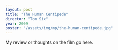 ```yaml
---
layout: post
title: "The Human Centipede"
director: "Tom Six"
year: 2009
poster: "/assets/img/mp/the-human-centipede.jpg"
---
```


My review or thoughts on the film go here.
